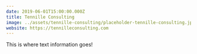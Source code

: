 ```yaml
---
date: 2019-06-01T15:00:00.000Z
title: Tennille Consulting
image: ../assets/tennille-consulting/placeholder-tennille-consulting.jpg
website: https://tennilleconsulting.com
---
```


This is where text information goes!
